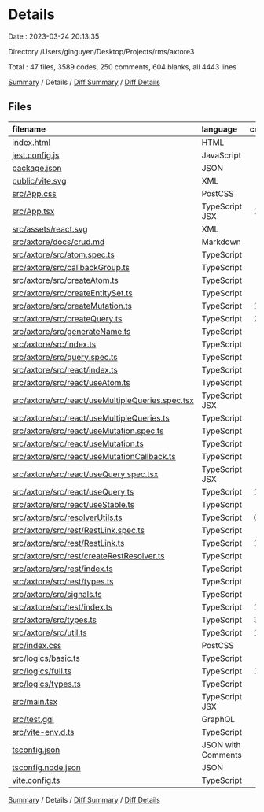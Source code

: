 # Details

Date : 2023-03-24 20:13:35

Directory /Users/ginguyen/Desktop/Projects/rms/axtore3

Total : 47 files,  3589 codes, 250 comments, 604 blanks, all 4443 lines

[Summary](results.md) / Details / [Diff Summary](diff.md) / [Diff Details](diff-details.md)

## Files
| filename | language | code | comment | blank | total |
| :--- | :--- | ---: | ---: | ---: | ---: |
| [index.html](/index.html) | HTML | 13 | 0 | 1 | 14 |
| [jest.config.js](/jest.config.js) | JavaScript | 11 | 0 | 1 | 12 |
| [package.json](/package.json) | JSON | 40 | 0 | 1 | 41 |
| [public/vite.svg](/public/vite.svg) | XML | 1 | 0 | 0 | 1 |
| [src/App.css](/src/App.css) | PostCSS | 11 | 0 | 4 | 15 |
| [src/App.tsx](/src/App.tsx) | TypeScript JSX | 191 | 2 | 19 | 212 |
| [src/assets/react.svg](/src/assets/react.svg) | XML | 1 | 0 | 0 | 1 |
| [src/axtore/docs/crud.md](/src/axtore/docs/crud.md) | Markdown | 69 | 0 | 18 | 87 |
| [src/axtore/src/atom.spec.ts](/src/axtore/src/atom.spec.ts) | TypeScript | 95 | 1 | 22 | 118 |
| [src/axtore/src/callbackGroup.ts](/src/axtore/src/callbackGroup.ts) | TypeScript | 56 | 12 | 4 | 72 |
| [src/axtore/src/createAtom.ts](/src/axtore/src/createAtom.ts) | TypeScript | 93 | 1 | 11 | 105 |
| [src/axtore/src/createEntitySet.ts](/src/axtore/src/createEntitySet.ts) | TypeScript | 61 | 6 | 7 | 74 |
| [src/axtore/src/createMutation.ts](/src/axtore/src/createMutation.ts) | TypeScript | 131 | 7 | 17 | 155 |
| [src/axtore/src/createQuery.ts](/src/axtore/src/createQuery.ts) | TypeScript | 219 | 9 | 25 | 253 |
| [src/axtore/src/generateName.ts](/src/axtore/src/generateName.ts) | TypeScript | 6 | 0 | 4 | 10 |
| [src/axtore/src/index.ts](/src/axtore/src/index.ts) | TypeScript | 7 | 0 | 1 | 8 |
| [src/axtore/src/query.spec.ts](/src/axtore/src/query.spec.ts) | TypeScript | 59 | 0 | 13 | 72 |
| [src/axtore/src/react/index.ts](/src/axtore/src/react/index.ts) | TypeScript | 27 | 0 | 9 | 36 |
| [src/axtore/src/react/useAtom.ts](/src/axtore/src/react/useAtom.ts) | TypeScript | 8 | 0 | 4 | 12 |
| [src/axtore/src/react/useMultipleQueries.spec.tsx](/src/axtore/src/react/useMultipleQueries.spec.tsx) | TypeScript JSX | 52 | 0 | 10 | 62 |
| [src/axtore/src/react/useMultipleQueries.ts](/src/axtore/src/react/useMultipleQueries.ts) | TypeScript | 58 | 0 | 12 | 70 |
| [src/axtore/src/react/useMutation.spec.ts](/src/axtore/src/react/useMutation.spec.ts) | TypeScript | 37 | 3 | 8 | 48 |
| [src/axtore/src/react/useMutation.ts](/src/axtore/src/react/useMutation.ts) | TypeScript | 72 | 1 | 8 | 81 |
| [src/axtore/src/react/useMutationCallback.ts](/src/axtore/src/react/useMutationCallback.ts) | TypeScript | 18 | 0 | 5 | 23 |
| [src/axtore/src/react/useQuery.spec.tsx](/src/axtore/src/react/useQuery.spec.tsx) | TypeScript JSX | 82 | 8 | 16 | 106 |
| [src/axtore/src/react/useQuery.ts](/src/axtore/src/react/useQuery.ts) | TypeScript | 103 | 1 | 7 | 111 |
| [src/axtore/src/react/useStable.ts](/src/axtore/src/react/useStable.ts) | TypeScript | 43 | 0 | 6 | 49 |
| [src/axtore/src/resolverUtils.ts](/src/axtore/src/resolverUtils.ts) | TypeScript | 608 | 20 | 84 | 712 |
| [src/axtore/src/rest/RestLink.spec.ts](/src/axtore/src/rest/RestLink.spec.ts) | TypeScript | 87 | 10 | 17 | 114 |
| [src/axtore/src/rest/RestLink.ts](/src/axtore/src/rest/RestLink.ts) | TypeScript | 194 | 51 | 35 | 280 |
| [src/axtore/src/rest/createRestResolver.ts](/src/axtore/src/rest/createRestResolver.ts) | TypeScript | 76 | 2 | 11 | 89 |
| [src/axtore/src/rest/index.ts](/src/axtore/src/rest/index.ts) | TypeScript | 2 | 0 | 1 | 3 |
| [src/axtore/src/rest/types.ts](/src/axtore/src/rest/types.ts) | TypeScript | 20 | 39 | 10 | 69 |
| [src/axtore/src/signals.ts](/src/axtore/src/signals.ts) | TypeScript | 99 | 14 | 19 | 132 |
| [src/axtore/src/test/index.ts](/src/axtore/src/test/index.ts) | TypeScript | 163 | 0 | 28 | 191 |
| [src/axtore/src/types.ts](/src/axtore/src/types.ts) | TypeScript | 324 | 42 | 68 | 434 |
| [src/axtore/src/util.ts](/src/axtore/src/util.ts) | TypeScript | 152 | 5 | 30 | 187 |
| [src/index.css](/src/index.css) | PostCSS | 41 | 0 | 7 | 48 |
| [src/logics/basic.ts](/src/logics/basic.ts) | TypeScript | 67 | 1 | 17 | 85 |
| [src/logics/full.ts](/src/logics/full.ts) | TypeScript | 100 | 7 | 20 | 127 |
| [src/logics/types.ts](/src/logics/types.ts) | TypeScript | 45 | 0 | 16 | 61 |
| [src/main.tsx](/src/main.tsx) | TypeScript JSX | 6 | 0 | 3 | 9 |
| [src/test.gql](/src/test.gql) | GraphQL | 6 | 0 | 1 | 7 |
| [src/vite-env.d.ts](/src/vite-env.d.ts) | TypeScript | 0 | 1 | 1 | 2 |
| [tsconfig.json](/tsconfig.json) | JSON with Comments | 20 | 6 | 0 | 26 |
| [tsconfig.node.json](/tsconfig.node.json) | JSON | 9 | 0 | 1 | 10 |
| [vite.config.ts](/vite.config.ts) | TypeScript | 6 | 1 | 2 | 9 |

[Summary](results.md) / Details / [Diff Summary](diff.md) / [Diff Details](diff-details.md)